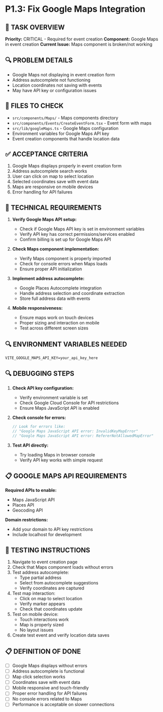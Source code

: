# P1.3: Fix Google Maps Integration

## **🎯 TASK OVERVIEW**
**Priority:** CRITICAL - Required for event creation
**Component:** Google Maps in event creation
**Current Issue:** Maps component is broken/not working

## **🔍 PROBLEM DETAILS**
- Google Maps not displaying in event creation form
- Address autocomplete not functioning
- Location coordinates not saving with events
- May have API key or configuration issues

## **📁 FILES TO CHECK**
- `src/components/Maps/` - Maps components directory
- `src/components/Events/CreateEventForm.tsx` - Event form with maps
- `src/lib/googleMaps.ts` - Google Maps configuration
- Environment variables for Google Maps API key
- Event creation components that handle location data

## **✅ ACCEPTANCE CRITERIA**
1. Google Maps displays properly in event creation form
2. Address autocomplete search works
3. User can click on map to select location
4. Selected coordinates save with event data
5. Maps are responsive on mobile devices
6. Error handling for API failures

## **🔧 TECHNICAL REQUIREMENTS**
1. **Verify Google Maps API setup:**
   - Check if Google Maps API key is set in environment variables
   - Verify API key has correct permissions/services enabled
   - Confirm billing is set up for Google Maps API

2. **Check Maps component implementation:**
   - Verify Maps component is properly imported
   - Check for console errors when Maps loads
   - Ensure proper API initialization

3. **Implement address autocomplete:**
   - Google Places Autocomplete integration
   - Handle address selection and coordinate extraction
   - Store full address data with events

4. **Mobile responsiveness:**
   - Ensure maps work on touch devices
   - Proper sizing and interaction on mobile
   - Test across different screen sizes

## **🔍 ENVIRONMENT VARIABLES NEEDED**
```env
VITE_GOOGLE_MAPS_API_KEY=your_api_key_here
```

## **🔍 DEBUGGING STEPS**
1. **Check API key configuration:**
   - Verify environment variable is set
   - Check Google Cloud Console for API restrictions
   - Ensure Maps JavaScript API is enabled

2. **Check console for errors:**
   ```javascript
   // Look for errors like:
   // "Google Maps JavaScript API error: InvalidKeyMapError"
   // "Google Maps JavaScript API error: RefererNotAllowedMapError"
   ```

3. **Test API directly:**
   - Try loading Maps in browser console
   - Verify API key works with simple request

## **📋 GOOGLE MAPS API REQUIREMENTS**
**Required APIs to enable:**
- Maps JavaScript API
- Places API
- Geocoding API

**Domain restrictions:**
- Add your domain to API key restrictions
- Include localhost for development

## **🧪 TESTING INSTRUCTIONS**
1. Navigate to event creation page
2. Check that Maps component loads without errors
3. Test address autocomplete:
   - Type partial address
   - Select from autocomplete suggestions
   - Verify coordinates are captured
4. Test map interaction:
   - Click on map to select location
   - Verify marker appears
   - Check that coordinates update
5. Test on mobile device:
   - Touch interactions work
   - Map is properly sized
   - No layout issues
6. Create test event and verify location data saves

## **📋 DEFINITION OF DONE**
- [ ] Google Maps displays without errors
- [ ] Address autocomplete is functional
- [ ] Map click selection works
- [ ] Coordinates save with event data
- [ ] Mobile responsive and touch-friendly
- [ ] Proper error handling for API failures
- [ ] No console errors related to Maps
- [ ] Performance is acceptable on slower connections